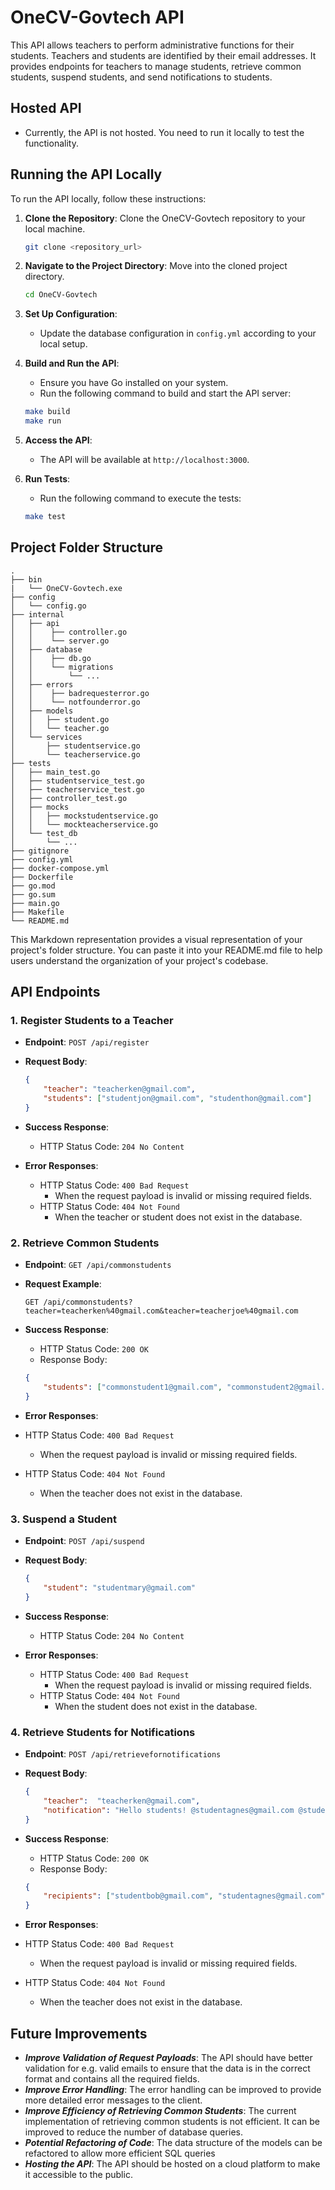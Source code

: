 # OneCV-Govtech API

This API allows teachers to perform administrative functions for their students. Teachers and students are identified by their email addresses. It provides endpoints for teachers to manage students, retrieve common students, suspend students, and send notifications to students.

## Hosted API

- Currently, the API is not hosted. You need to run it locally to test the functionality.

## Running the API Locally

To run the API locally, follow these instructions:

1. **Clone the Repository**: Clone the OneCV-Govtech repository to your local machine.

    ```bash
    git clone <repository_url>
    ```

2. **Navigate to the Project Directory**: Move into the cloned project directory.

    ```bash
    cd OneCV-Govtech
    ```

3. **Set Up Configuration**:
    - Update the database configuration in `config.yml` according to your local setup.


4. **Build and Run the API**:
    - Ensure you have Go installed on your system.
    - Run the following command to build and start the API server:

    ```bash
   make build
    make run
    ```

5. **Access the API**:
    - The API will be available at `http://localhost:3000`.


6. **Run Tests**:
    - Run the following command to execute the tests:

    ```bash
    make test
    ```


## Project Folder Structure

```
.
├── bin
|   └── OneCV-Govtech.exe
├── config
│   └── config.go
├── internal
│   ├── api
│   │    ├── controller.go
│   │    └── server.go
│   ├── database
│   │    ├── db.go
│   │    └── migrations
│   │        └── ...
│   ├── errors
│   │    ├── badrequesterror.go
│   │    └── notfounderror.go
│   ├── models
│   │   ├── student.go
│   │   └── teacher.go
│   └── services
│       ├── studentservice.go
│       └── teacherservice.go
├── tests
│   ├── main_test.go
│   ├── studentservice_test.go
│   ├── teacherservice_test.go
│   ├── controller_test.go
│   ├── mocks
│   │   ├── mockstudentservice.go
│   │   └── mockteacherservice.go
│   └── test_db
│       └── ...
├── gitignore
├── config.yml
├── docker-compose.yml
├── Dockerfile
├── go.mod
├── go.sum
├── main.go
├── Makefile
└── README.md
```

This Markdown representation provides a visual representation of your project's folder structure. You can paste it into your README.md file to help users understand the organization of your project's codebase.

## API Endpoints

### 1. Register Students to a Teacher

- **Endpoint**: `POST /api/register`
- **Request Body**:

    ```json
    {
        "teacher": "teacherken@gmail.com",
        "students": ["studentjon@gmail.com", "studenthon@gmail.com"]
    }
    ```

- **Success Response**:
    - HTTP Status Code: `204 No Content`
- **Error Responses**:
    - HTTP Status Code: `400 Bad Request`
      - When the request payload is invalid or missing required fields.
    - HTTP Status Code: `404 Not Found`
      - When the teacher or student does not exist in the database.

### 2. Retrieve Common Students

- **Endpoint**: `GET /api/commonstudents`
- **Request Example**:

    ```
    GET /api/commonstudents?teacher=teacherken%40gmail.com&teacher=teacherjoe%40gmail.com
    ```

- **Success Response**:
    - HTTP Status Code: `200 OK`
    - Response Body:

    ```json
    {
        "students": ["commonstudent1@gmail.com", "commonstudent2@gmail.com"]
    }
    ```
- **Error Responses**:
- HTTP Status Code: `400 Bad Request`
  - When the request payload is invalid or missing required fields.
- HTTP Status Code: `404 Not Found`
  - When the teacher does not exist in the database.

### 3. Suspend a Student

- **Endpoint**: `POST /api/suspend`
- **Request Body**:

    ```json
    {
        "student": "studentmary@gmail.com"
    }
    ```

- **Success Response**:
    - HTTP Status Code: `204 No Content`
- **Error Responses**:
    - HTTP Status Code: `400 Bad Request`
      - When the request payload is invalid or missing required fields.
    - HTTP Status Code: `404 Not Found`
      - When the student does not exist in the database.

### 4. Retrieve Students for Notifications

- **Endpoint**: `POST /api/retrievefornotifications`
- **Request Body**:

    ```json
    {
        "teacher":  "teacherken@gmail.com",
        "notification": "Hello students! @studentagnes@gmail.com @studentmiche@gmail.com"
    }
    ```

- **Success Response**:
    - HTTP Status Code: `200 OK`
    - Response Body:

    ```json
    {
        "recipients": ["studentbob@gmail.com", "studentagnes@gmail.com", "studentmiche@gmail.com"]
    }
    ```
- **Error Responses**:
- HTTP Status Code: `400 Bad Request`
  - When the request payload is invalid or missing required fields.
- HTTP Status Code: `404 Not Found`
  - When the teacher does not exist in the database.

## Future Improvements

- ***Improve Validation of Request Payloads***: The API should have better validation for e.g. valid emails to ensure that the data is in the correct format and contains all the required fields.
- ***Improve Error Handling***: The error handling can be improved to provide more detailed error messages to the client.
- ***Improve Efficiency of Retrieving Common Students***: The current implementation of retrieving common students is not efficient. It can be improved to reduce the number of database queries.
- ***Potential Refactoring of Code***: The data structure of the models can be refactored to allow more efficient SQL queries
- ***Hosting the API***: The API should be hosted on a cloud platform to make it accessible to the public.
